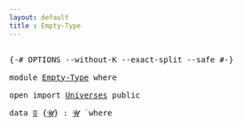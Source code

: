```yaml
---
layout: default
title : Empty-Type
---
```


<pre class="Agda">

<a id="15" class="Symbol">{-#</a> <a id="19" class="Keyword">OPTIONS</a> <a id="27" class="Pragma">--without-K</a> <a id="39" class="Pragma">--exact-split</a> <a id="53" class="Pragma">--safe</a> <a id="60" class="Symbol">#-}</a>

<a id="65" class="Keyword">module</a> <a id="72" href="Empty-Type.html" class="Module">Empty-Type</a> <a id="83" class="Keyword">where</a>

<a id="90" class="Keyword">open</a> <a id="95" class="Keyword">import</a> <a id="102" href="Universes.html" class="Module">Universes</a> <a id="112" class="Keyword">public</a>

<a id="120" class="Keyword">data</a> <a id="𝟘"></a><a id="125" href="Empty-Type.html#125" class="Datatype">𝟘</a> <a id="127" class="Symbol">{</a><a id="128" href="Empty-Type.html#128" class="Bound">𝓤</a><a id="129" class="Symbol">}</a> <a id="131" class="Symbol">:</a> <a id="133" href="Empty-Type.html#128" class="Bound">𝓤</a> <a id="135" href="Universes.html#403" class="Function Operator">̇</a> <a id="137" class="Keyword">where</a>

</pre>
